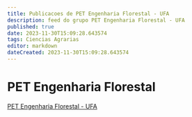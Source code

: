 ```yaml
---
title: Publicacoes de PET Engenharia Florestal - UFA 
description: feed do grupo PET Engenharia Florestal - UFA
published: true
date: 2023-11-30T15:09:28.643574
tags: Ciencias Agrarias
editor: markdown
dateCreated: 2023-11-30T15:09:28.643574
---
```


# PET Engenharia Florestal
[PET Engenharia Florestal - UFA](/grupo/107PETEngenhariaFlorestalUFA.md)